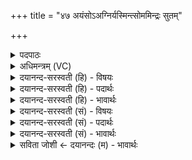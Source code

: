+++
title = "४७ अयंसोऽअग्निर्यस्मिन्त्सोममिन्द्रः सुतम्"

+++
<details><summary>पदपाठः</summary>

अ॒यम्। सः। अ॒ग्निः। यस्मि॑न्। सोम॑म्। इन्द्रः॑। सु॒तम्। द॒धे॒। ज॒ठरे॑। वा॒व॒शा॒नः। स॒ह॒स्रिय॑म्। वाज॑म्। अत्य॑म्। न। सप्ति॑म्। स॒स॒वानिति॑ सस॒ऽवान्। सन्। स्तू॒य॒से॒। जा॒त॒वे॒द॒ इति॑ जातऽवेदः। ४७।
</details>

<details><summary>अधिमन्त्रम् (VC)</summary>

- अग्निर्देवता
- विश्वामित्र ऋषिः
- आर्षी त्रिष्टुप्
- धैवतः
</details>

<details><summary>दयानन्द-सरस्वती (हि) - विषयः</summary>

मनुष्यों को उत्तम आचरणों के अनुसार वर्त्तना चाहिये, यह विषय अगले मन्त्र में कहा है ॥
</details>

<details><summary>दयानन्द-सरस्वती (हि) - पदार्थः</summary>

पदार्थान्वयभाषाः -  हे (जातवेदः) विज्ञान को प्राप्त हुए विद्वन् ! जैसे (ससवान्) दान देते (सन्) हुए आप (स्तूयसे) प्रशंसा के योग्य हो, (अयम्) यह (अग्निः) अग्नि और (इन्द्रः) सूर्य्य (यस्मिन्) जिसमें (सोमम्) सब ओषधियों के रस को धारण करता है, जिस (सुतम्) सिद्ध हुए पदार्थ को (जठरे) पेट में मैं (दधे) धारण करता हूँ, (सः) वह मैं (वावशानः) शीघ्र कामना करता हुआ (सहस्रियम्) साथ वर्त्तमान अपनी स्त्री को धारण करता हूँ, आप के साथ (वाजम्) अन्न आदि पदार्थों को (अत्यम्) व्याप्त होने योग्य के (न) समान (सप्तिम्) घोड़े को (दधे) धारण करता हूँ, वैसा ही तू भी हो ॥४७ ॥
</details>

<details><summary>दयानन्द-सरस्वती (हि) - भावार्थः</summary>

भावार्थभाषाः -  इस मन्त्र में वाचकलुप्तोपमालङ्कार और उपमालङ्कार हैं। जैसे बिजुली और सूर्य, सब रसों का ग्रहण कर जगत् को रसयुक्त करते हैं वा जैसे पति के साथ स्त्री और स्त्री के साथ पति आनन्द भोगते हैं, वैसे मैं इस सब को धारण करता हूँ। जैसे श्रेष्ठ गुणों से युक्त आप प्रशंसा के योग्य हो, वैसें मैं भी प्रशंसा के योग्य होऊँ ॥४७ ॥
</details>

<details><summary>दयानन्द-सरस्वती (सं) - विषयः</summary>

मनुष्यैरुत्तमाचरणानुकरणं कार्य्यमित्याह ॥
</details>

<details><summary>दयानन्द-सरस्वती (सं) - पदार्थः</summary>

पदार्थान्वयभाषाः -  हे जातवेदः ! यथा ससवान्सँस्त्वं स्तूयसेऽयमग्निरिन्द्रश्च यस्मिन् सोमं दधाति, यं सुतं जठरेऽहं दधे, सोऽहं वावशानः सन् सहस्रियं दधे। त्वया सह वाजमत्यं न सप्तिं दधे, तादृशस्त्वं भव ॥४७ ॥
</details>

<details><summary>दयानन्द-सरस्वती (सं) - भावार्थः</summary>

भावार्थभाषाः -  अत्रोपमावाचकलुप्तोपमालङ्कारौ। यथा विद्युत्सूर्यौ सर्वान् रसान् गृहीत्वा जगद्रसयतो यथा पत्या सह स्त्री स्त्रिया सह पतिश्चानन्दं भुङ्क्ते, तथाऽहमेतद्दधे। यथा सद्गुणैर्युक्तस्त्वं स्तूयसे, तथाऽहमपि प्रशंसितो भवेयम् ॥४७ ॥
</details>

<details><summary>सविता जोशी ← दयानन्दः (म) - भावार्थः</summary>

भावार्थभाषाः -  या मंत्रात वाचकलुप्तोपमालंकार व उपमालंकार आहेत. जसे विद्युत व सूर्य सर्व रसांचे ग्रहण करून जगाला रसयुक्त बनवितात किंवा जसे पती-पत्नी एकमेकांसोबत आनंद उपभोगतात तसे मी या सर्व गोष्टींचा अंगीकार करतो. जसे श्रेष्ठ गुणांनी युक्त विद्वान प्रशंसा करण्यायोग्य असतात तसे मीही (जिज्ञासू माणसाने) प्रशंसायोग्य बनावे.
</details>